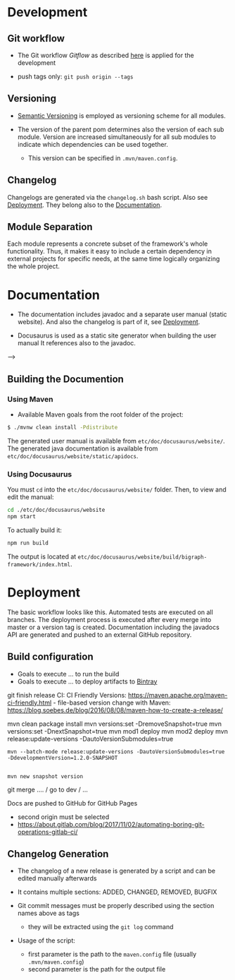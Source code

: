 # Development

## Git workflow
- The Git workflow *Gitflow* as described [here](https://www.atlassian.com/git/tutorials/comparing-workflows/gitflow-workflow) 
is applied for the development 

- push tags only: `git push origin --tags`

## Versioning

- [Semantic Versioning](https://semver.org/) is employed as versioning scheme for all modules.

- The version of the parent pom determines also the version of each sub module.
Version are increased simultaneously for all sub modules to indicate which dependencies
can be used together.
    - This version can be specified in `.mvn/maven.config`.

## Changelog

Changelogs are generated via the `changelog.sh` bash script. Also see [Deployment](#Deployment).
They belong also to the [Documentation](#Documentation).

## Module Separation

Each module represents a concrete subset of the framework's whole functionality.
Thus, it makes it easy to include a certain dependency in external projects for
specific needs, at the same time logically organizing the whole project.

<!--_v3: current-->
<!--_v5: cdo migrated model-->
<!--_v6: with extra BBigraph container object-->

# Documentation

- The documentation includes javadoc and a separate user manual (static website).
And also the changelog is part of it, see [Deployment](#Deployment).

- Docusaurus is used as a static site generator when building the user manual
It references also to the javadoc.
<!--- [MkDocs](https://www.mkdocs.org) is used as a static site generator, for building the user manual-->
<!--    - Must be installed on the machine:-->
<!--        - MkDocs, see [installation instructions](https://www.mkdocs.org/#installation)-->
<!--        - Theme: [Bootstrap](https://mkdocs.readthedocs.io/en/0.15.3/user-guide/styling-your-docs/#bootstrap-and-bootswatch-themes)-->
<!--<!--        - the theme is provided with the project and resides within `etc/doc/theme/mkdocs_windmill`-->-->
<!--    -->
<!--- The corresponding content of the documentation files are stored in `etc/doc/`-->
<!--- The layout is generated automatically-->

## Building the Documention

### Using Maven

- Available Maven goals from the root folder of the project:
```bash
$ ./mvnw clean install -Pdistribute
```
The generated user manual is available from `etc/doc/docusaurus/website/`.
The generated java documentation is available from `etc/doc/docusaurus/website/static/apidocs`.

### Using Docusaurus

You must `cd` into the `etc/doc/docusaurus/website/` folder.
Then, to view and edit the manual:
```bash
cd ./etc/doc/docusaurus/website
npm start
```
To actually build it:
```bash
npm run build
```
The output is located at `etc/doc/docusaurus/website/build/bigraph-framework/index.html`.

<!--### Using Mkdocs directly-->

<!--- for testing purposes only-->

<!--You can also manually build the documentation using `mkdocs` directly:-->

<!--```bash-->
<!--# change into the 'etc/doc/' folder-->
<!--$ cd ./etc/doc/-->
<!--# start the build process: the html files are placed into the sub folder 'sites'-->
<!--$ mkdocs build-->
<!--# to publish them on a locally created web server (with auto-reload on changes)-->
<!--$ mkdocs serve-->
<!--```-->

# Deployment

The basic workflow looks like this.
Automated tests are executed on all branches.
The deployment process is executed after every merge into master or a 
version tag is created.
Documentation including the javadocs API are generated and pushed to an
external GitHub repository.

## Build configuration

- Goals to execute ... to run the build
- Goals to execute ... to deploy artifacts to [Bintray](https://bintray.com/)

git finish release
CI:
CI Friendly Versions: https://maven.apache.org/maven-ci-friendly.html
    - file-based version change with Maven: https://blog.soebes.de/blog/2016/08/08/maven-how-to-create-a-release/ 

mvn clean package install
mvn versions:set -DremoveSnapshot=true
mvn versions:set -DnextSnapshot=true
    mvn mod1 deploy
    mvn mod2 deploy
    mvn release:update-versions -DautoVersionSubmodules=true
    
    mvn --batch-mode release:update-versions -DautoVersionSubmodules=true -DdevelopmentVersion=1.2.0-SNAPSHOT


    mvn new snapshot version

git merge .... / go to dev / ...


Docs are pushed to GitHub for GitHub Pages
- second origin must be selected
- https://about.gitlab.com/blog/2017/11/02/automating-boring-git-operations-gitlab-ci/


## Changelog Generation

- The changelog of a new release is generated by a script and can be edited
manually afterwards
- It contains multiple sections: ADDED, CHANGED, REMOVED, BUGFIX
- Git commit messages must be properly described using the section names
above as tags
    - they will be extracted using the `git log` command
    
- Usage of the script:
    - first parameter is the path to the `maven.config` file (usually `.mvn/maven.config`)
    - second parameter is the path for the output file
